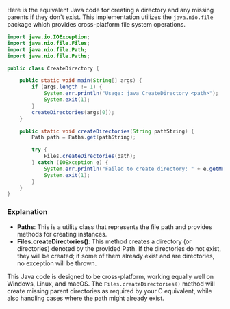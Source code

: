Here is the equivalent Java code for creating a directory and any missing parents if they don't exist. This implementation utilizes the `java.nio.file` package which provides cross-platform file system operations.

```java
import java.io.IOException;
import java.nio.file.Files;
import java.nio.file.Path;
import java.nio.file.Paths;

public class CreateDirectory {

    public static void main(String[] args) {
        if (args.length != 1) {
            System.err.println("Usage: java CreateDirectory <path>");
            System.exit(1);
        }
        createDirectories(args[0]);
    }

    public static void createDirectories(String pathString) {
        Path path = Paths.get(pathString);

        try {
            Files.createDirectories(path);
        } catch (IOException e) {
            System.err.println("Failed to create directory: " + e.getMessage());
            System.exit(1);
        }
    }
}
```

### Explanation

- **Paths**: This is a utility class that represents the file path and provides methods for creating instances.
- **Files.createDirectories()**: This method creates a directory (or directories) denoted by the provided Path. If the directories do not exist, they will be created; if some of them already exist and are directories, no exception will be thrown.

This Java code is designed to be cross-platform, working equally well on Windows, Linux, and macOS. The `Files.createDirectories()` method will create missing parent directories as required by your C equivalent, while also handling cases where the path might already exist.
